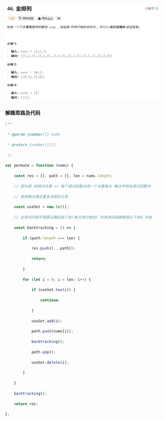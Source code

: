 
![Pasted image 20250109155753](https://raw.githubusercontent.com/SimonWuZY/MarkdownPics/main/imgs/Pasted%20image%2020250109155753.png)

### 解题思路及代码

```js
/**

 * @param {number[]} nums

 * @return {number[][]}

 */

var permute = function (nums) {

    const res = [], path = [], len = nums.length;

    // 因为是 树枝内去重 => 每个递归函数共用一个去重集合 集合声明在递归函数外

    // 使用集合确定重复选取的元素

    const useSet = new Set();

    // 全排列问题不需要设置起始下标(每次递归增加) 所有递归函数都是从下标0 开始

    const backtracking = () => {

        if (path.length === len) {

            res.push([...path]);

            return;

        }

        for (let i = 0; i < len; i++) {

            if (useSet.has(i)) {

                continue;

            }

            useSet.add(i);

            path.push(nums[i]);

            backtracking();

            path.pop();

            useSet.delete(i);

        }

    }

    backtracking();

    return res;

};
```